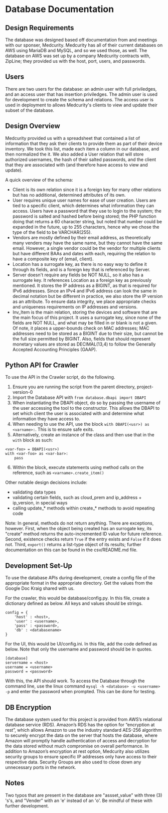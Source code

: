 # Database Documentation

## Design Requirements

The database was designed based off documentation from and meetings with our sponser, Medcurity. Medcurity has all of their current databases on AWS using MariaDB and MySQL, and so we used those, as well. The database on AWS was set up by a company Medcurity contracts with, ZipLine; they provided us with the host, port, users, and passwords.

## Users

There are two users for the database: an admin user with full priviledges, and an access user that has insertion priviledges. The admin user is used for development to create the schema and relations. The access user is used in deployment to allows Medcurity's clients to view and update their subset of the database.

## Design Overview

Medcurity provided us with a spreadsheet that contained a list of information that they ask their clients to provide them as part of their device inventory. We took this list, made each item a column in our database, and then normalized the it. We also added a User relation that will store authorized usernames, the hash of their salted passwords, and the client that they are associated with (and therefore have access to view and update).

A quick overview of the schema:
- Client is its own relation since it is a foreign key for many other relations but has no additional, determined attributes of its own.
- User requires unique user names for ease of user creation. Users are tied to a specific client, which determines what information they can access. Users have a password that they use to login to the system; the password is salted and hashed before being stored; the PHP function doing that returns a 60 character string, but noted that number could be expanded in the future, up to 255 characters, hence why we chose the type of the field to be VARCHAR(255).
- Vendors are mostly defined by their email address, as theoretically many venders may have the same name, but they cannot have the same email. However, a single vendor could be the vendor for multiple clients but have different BAAs and dates with each, requiring the relation to have a composite key of (email, client).
- Location has a surrogate key, as there is no easy way to define it through its fields, and is a foreign key that is referenced by Server.
- Server doesn't require any fields be NOT NULL, so it also has a surrogate key. It references Location as a foreign key as previously mentioned. It stores the IP address as a BIGINT, as that is required for IPv6 addresses. Since an IPv4 and IPv6 address can look the same in decimal notation but be different in practice, we also store the IP version as an attribute. To ensure data integrity, we place appropriate checks and uniqueness requirements on IP addresses and versions.
- Inv_Item is the main relation, storing the devices and software that are the main focus of this project. It uses a surrogate key, since none of the fields are NOT NULL, and what may be filled in or blank is not a given. Of note, it places a upper-bounds check on MAC addresses; MAC addresses need to be stored as a BIGINT due to their size, but cannot be the full size permitted by BIGINT. Also, fields that should represent monetary values are stored as DECIMAL(13,4) to follow the Generally Accepted Accounting Principles (GAAP).

## Python API for Crawler

To use the API in the Crawler script, do the following.

1. Ensure you are running the script from the parent directory, project-version-0
2. Import the Database API with `from database.dbapi import DBAPI`
3. When instantiating the DBAPI object, do so by passing the username of the user accessing the tool to the constructor. This allows the DBAPI to set which client the user is associated with and determine what information they have access to.
4. When needing to use the API, use the block `with DBAPI(<usr>) as <varname>:`. This is to ensure safe exits.
5. Alternatively, create an instance of the class and then use that in the `with` block as such:
```
<var-foo> = DBAPI(<usr>)
with <var-foo> as <var-bar>:
    pass
```
6. Within the block, execute statements using method calls on the reference, such as `<varname>.create_item()`

Other notable design decisions include:
- validating data types
- validating certain fields, such as cloud_prem and ip_address + ip_version, in special ways
- calling update_* methods within create_* methods to avoid repeating code


Note: In general, methods do not return anything. There are exceptions, however. First, when the object being created has an surrogate key, its "create" method returns the auto-incremented ID value for future reference. Second, existence checks return `True` if the entry exists and `False` if it does not. Third, `export()` returns a list-type object of its results; further documentation on this can be found in the csv/README.md file.

## Development Set-Up

To use the database APIs during development, create a config file of the appropriate format in the appropriate directory. Get the values from the Google Doc Kraig shared with us.

For the crawler, this would be database/config.py. In this file, create a dictionary defined as below. All keys and values should be strings.

```
config = {
    'host' : <host>,
    'user' : <username>,
    'pass' : <password>,
    'db' : <databasename>
}
```

For the UI, this would be UI/config.ini. In this file, add the code defined as below. Note that only the username and password should be in quotes.

```
[database]
servername = <host>
username = <username>
password = <password>
```

With this, the API should work. To access the Database through the command line, use the linux command ```mysql -h <database> -u <username> -p``` and enter the password when prompted. This can be done for testing.

## DB Encryption

The database system used for this project is provided from AWS’s relational database service (RDS). Amazon’s RDS has the option for “encryption at rest”, which allows Amazon to use the industry standard AES-256 algorithm to securely encrypt the data on the server that hosts the database, where Amazon will promptly handle authentication of access and decryption for the data stored without much compromise on overall performance.
 	In addition to Amazon’s encryption at rest option, Medcurity also utilizes security groups to ensure specific IP addresses only have access to their respective data. Security Groups are also used to close down any unnecessary ports in the network.

## Notes

Two typos that are present in the database are "assset_value" with three (3) 's's, and "Vender" with an 'e' instead of an 'o'. Be mindful of these with further development.
